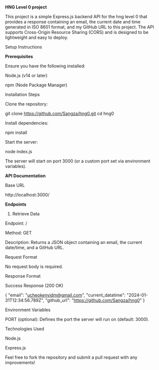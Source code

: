 **HNG Level 0 project**

This project is a simple Express.js backend API for the hng level 0 that provides a response containing an email, the current date and time generated in ISO 8601 format, and my GitHub URL to this project. The API supports Cross-Origin Resource Sharing (CORS) and is designed to be lightweight and easy to deploy.

Setup Instructions

**Prerequisites**

Ensure you have the following installed:

Node.js (v14 or later)

npm (Node Package Manager)

Installation Steps

Clone the repository:

git clone https://github.com/Sangza/hng0.git
cd hng0

Install dependencies:

npm install

Start the server:

node index.js

The server will start on port 3000 (or a custom port set via environment variables).

**API Documentation**

Base URL

http://localhost:3000/

**Endpoints**

1. Retrieve Data

Endpoint: /

Method: GET

Description: Returns a JSON object containing an email, the current date/time, and a GitHub URL.

Request Format

No request body is required.

Response Format

Success Response (200 OK)

{
  "email": "ucheokenyidm@gmail.com",
  "current_datatime": "2024-01-31T12:34:56.789Z",
  "github_url": "https://github.com/Sangza/hng0"
}

Environment Variables

PORT (optional): Defines the port the server will run on (default: 3000).

Technologies Used

Node.js

Express.js

Feel free to fork the repository and submit a pull request with any improvements!

